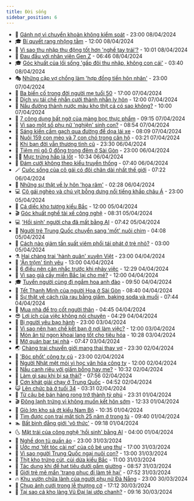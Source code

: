 ```yaml
---
title: Đời sống
sidebar_position: 6
---
```


<!-- vnexpress-doi-song:START -->
- 🚀 [Gánh nợ vì chuyển khoản không kiểm soát](https://vnexpress.net/ganh-no-vi-chuyen-khoan-khong-kiem-soat-4730697.html) - 23:00 08/04/2024
- 🎓 [Bí quyết rang nhộng tằm](https://vnexpress.net/bi-quyet-rang-nhong-tam-4731855.html) - 12:00 08/04/2024
- 🚦 [Vì sao thu nhập thụ động tốt hơn &#39;nghề tay trái&#39;?](https://vnexpress.net/vi-sao-thu-nhap-thu-dong-tot-hon-nghe-tay-trai-4731832.html) - 10:01 08/04/2024
- 🦣 [Đau đầu với nhân viên Gen Z](https://vnexpress.net/dau-dau-voi-nhan-vien-gen-z-4731674.html) - 06:46 08/04/2024
- 🎓 [Góc khuất của lối sống &#39;gấp đôi thu nhập, không con cái&#39;](https://vnexpress.net/goc-khuat-cua-loi-song-gap-doi-thu-nhap-khong-con-cai-4731425.html) - 03:40 08/04/2024
- 🎭 [Những cặp vợ chồng làm &#39;hợp đồng tiền hôn nhân&#39;](https://vnexpress.net/nhung-cap-vo-chong-lam-hop-dong-tien-hon-nhan-4730546.html) - 23:00 07/04/2024
- 🦅 [Ba biến cố trong đời người mẹ tuổi 50](https://vnexpress.net/ba-bien-co-trong-doi-nguoi-me-tuoi-50-4730094.html) - 17:00 07/04/2024
- 🎃 [Dịch vụ tái chế nhẫn cưới thành nhẫn ly hôn](https://vnexpress.net/dich-vu-tai-che-nhan-cuoi-thanh-nhan-ly-hon-4731354.html) - 12:00 07/04/2024
- 💪 [Nấu đường thành nước màu kho thịt cá có sao không?](https://vnexpress.net/nau-duong-thanh-nuoc-mau-kho-thit-ca-co-sao-khong-4731460.html) - 10:00 07/04/2024
- 🐻 [7 công dụng bất ngờ của màng bọc thực phẩm](https://vnexpress.net/7-cong-dung-bat-ngo-cua-mang-boc-thuc-pham-4731359.html) - 09:15 07/04/2024
- 🧠 [Vì sao một số phụ nữ &#39;nghiện&#39; sinh con?](https://vnexpress.net/vi-sao-mot-so-phu-nu-nghien-sinh-con-4731394.html) - 08:54 07/04/2024
- 🐘 [Sáng kiến cầm gạch qua đường để dọa lái xe](https://vnexpress.net/sang-kien-cam-gach-qua-duong-de-doa-lai-xe-4731409.html) - 08:09 07/04/2024
- 👹 [Nuôi 159 con mèo và 7 con chó trong căn hộ](https://vnexpress.net/nuoi-159-con-meo-va-7-con-cho-trong-can-ho-4731391.html) - 03:21 07/04/2024
- 💂 [Khi bạn đời vẫn thương tình cũ](https://vnexpress.net/khi-ban-doi-van-thuong-tinh-cu-4730563.html) - 23:30 06/04/2024
- 🦍 [Tiệm mì gõ 0 đồng trong đêm ở Sài Gòn](https://vnexpress.net/tiem-mi-go-0-dong-trong-dem-o-sai-gon-4731158.html) - 23:00 06/04/2024
- 🧑‍🏫 [Mực trứng hấp lá lốt](https://vnexpress.net/muc-trung-hap-la-lot-4731249.html) - 10:34 06/04/2024
- 🧰 [Đám cưới không theo kiểu truyền thống](https://vnexpress.net/dam-cuoi-khong-theo-kieu-truyen-thong-4731218.html) - 07:40 06/04/2024
- 🪄 [Cuộc sống của cô gái có đôi chân dài nhất thế giới](https://vnexpress.net/cuoc-song-cua-co-gai-co-doi-chan-dai-nhat-the-gioi-4731166.html) - 07:22 06/04/2024
- 🐲 [Những sự thật về ly hôn &#39;hoa râm&#39;](https://vnexpress.net/nhung-su-that-ve-ly-hon-hoa-ram-4731099.html) - 02:28 06/04/2024
- 💻 [Cô gái nghèo và chú vịt bỗng dưng nổi tiếng khắp châu Á](https://vnexpress.net/co-gai-ngheo-va-chu-vit-bong-dung-noi-tieng-khap-chau-a-4730218.html) - 23:00 05/04/2024
- 🐘 [Cá diếc kho tương kiểu Bắc](https://vnexpress.net/ca-diec-kho-tuong-kieu-bac-4730925.html) - 12:00 05/04/2024
- 🎬 [Góc khuất nghề tài xế công nghệ](https://vnexpress.net/goc-khuat-nghe-tai-xe-cong-nghe-4730943.html) - 08:31 05/04/2024
- 💻 [&#39;Hồi sinh&#39; người cha đã mất bằng AI](https://vnexpress.net/hoi-sinh-nguoi-cha-da-mat-bang-ai-4725234.html) - 07:42 05/04/2024
- 🧰 [Người trẻ Trung Quốc chuyển sang &#39;mốt&#39; nuôi chim](https://vnexpress.net/nguoi-tre-trung-quoc-chuyen-sang-mot-nuoi-chim-4730337.html) - 04:08 05/04/2024
- 🫣 [Cách nào giảm tần suất viêm phổi tái phát ở trẻ nhỏ?](https://vnexpress.net/cach-nao-giam-tan-suat-viem-phoi-tai-phat-o-tre-nho-4730787.html) - 03:00 05/04/2024
- ⚗️ [Hai chàng trai &#39;hành quân&#39; xuyên Việt](https://vnexpress.net/hai-chang-trai-hanh-quan-xuyen-viet-4730021.html) - 23:00 04/04/2024
- 🌊 [&#39;Ăn trộm&#39; tình yêu](https://vnexpress.net/an-trom-tinh-yeu-4730435.html) - 13:00 04/04/2024
- 💃 [6 điều nên cân nhắc trước khi nhảy việc](https://vnexpress.net/6-dieu-nen-can-nhac-truoc-khi-nhay-viec-4730650.html) - 12:29 04/04/2024
- 🦆 [Vì sao giả cầy miền Bắc lại cho mẻ?](https://vnexpress.net/vi-sao-gia-cay-mien-bac-lai-cho-me-4730553.html) - 12:00 04/04/2024
- 🎓 [Tuyển người cùng đi ngắm hoa anh đào](https://vnexpress.net/tuyen-nguoi-cung-di-ngam-hoa-anh-dao-4730636.html) - 09:50 04/04/2024
- 💪 [Tết Thanh Minh của người Hoa ở Sài Gòn](https://vnexpress.net/tet-thanh-minh-cua-nguoi-hoa-o-sai-gon-4730259.html) - 08:40 04/04/2024
- 🤔 [Sự thật về cách rửa rau bằng giấm, baking soda và muối](https://vnexpress.net/su-that-ve-cach-rua-rau-bang-giam-baking-soda-va-muoi-4729750.html) - 07:44 04/04/2024
- 🧰 [Mua nhà để tro cốt người thân](https://vnexpress.net/mua-nha-de-tro-cot-nguoi-than-4730327.html) - 04:45 04/04/2024
- 😎 [Lợi ích của việc không nói chuyện](https://vnexpress.net/loi-ich-cua-viec-khong-noi-chuyen-4730421.html) - 04:29 04/04/2024
- 🌮 [Bị người yêu bạo hành](https://vnexpress.net/bi-nguoi-yeu-bao-hanh-4729606.html) - 23:00 03/04/2024
- 🧠 [Vì sao nên hạn chế kết bạn ở nơi làm việc?](https://vnexpress.net/vi-sao-nen-han-che-ket-ban-o-noi-lam-viec-4729515.html) - 12:00 03/04/2024
- 🎡 [Món ăn từ ngọn khoai lang tốt cho tiêu hóa](https://vnexpress.net/mon-an-tu-ngon-khoai-lang-tot-cho-tieu-hoa-4730115.html) - 10:28 03/04/2024
- 🎡 [Mở quán bar tại nhà](https://vnexpress.net/mo-quan-bar-tai-nha-4729973.html) - 07:47 03/04/2024
- 🌏 [Chàng trai chuyển giới mang thai thay vợ](https://vnexpress.net/chang-trai-chuyen-gioi-mang-thai-thay-vo-4729775.html) - 23:30 02/04/2024
- 🐻 [&#39;Bóc phốt&#39; công ty cũ](https://vnexpress.net/boc-phot-cong-ty-cu-4729639.html) - 23:00 02/04/2024
- 💂 [Người Nhật mệt mỏi vì học văn hóa công ty](https://vnexpress.net/nguoi-nhat-met-moi-vi-hoc-van-hoa-cong-ty-4729658.html) - 12:00 02/04/2024
- 🥸 [Nấu canh riêu với giấm bỗng hay me?](https://vnexpress.net/nau-canh-rieu-voi-giam-bong-hay-me-4729576.html) - 10:32 02/04/2024
- 🌋 [Làm gì sau khi bị sa thải?](https://vnexpress.net/lam-gi-sau-khi-bi-sa-thai-4727762.html) - 07:56 02/04/2024
- 🦩 [Cơn khát giải chạy ở Trung Quốc](https://vnexpress.net/con-khat-giai-chay-o-trung-quoc-4729468.html) - 04:52 02/04/2024
- 😺 [Lên chức bà ở tuổi 34](https://vnexpress.net/len-chuc-ba-o-tuoi-34-4729351.html) - 03:31 02/04/2024
- 🐻 [Từ cậu bé bán hàng rong trở thành tỷ phú](https://vnexpress.net/tu-cau-be-ban-hang-rong-tro-thanh-ty-phu-4725874.html) - 23:31 01/04/2024
- 🎬 [Đông lạnh trứng vì không muốn kết hôn sớm](https://vnexpress.net/dong-lanh-trung-vi-khong-muon-ket-hon-som-4729196.html) - 12:33 01/04/2024
- 🎊 [Giò lợn kho sả ớt kiểu Nam Bộ](https://vnexpress.net/gio-lon-kho-sa-ot-kieu-nam-bo-4729201.html) - 10:35 01/04/2024
- 💄 [Tìm được con trai mất tích 25 năm ở trong tù](https://vnexpress.net/tim-duoc-con-trai-mat-tich-25-nam-o-trong-tu-4729032.html) - 09:40 01/04/2024
- 🏊 [Bất bình đẳng giới &#39;vô thức&#39;](https://vnexpress.net/bat-binh-dang-gioi-vo-thuc-4729024.html) - 09:18 01/04/2024
- 🌜 [Mặt trái của công nghệ &#39;hồi sinh&#39; bằng AI](https://vnexpress.net/mat-trai-cua-cong-nghe-hoi-sinh-bang-ai-4728378.html) - 04:00 01/04/2024
- 🤡 [Nghề dọn tủ quần áo](https://vnexpress.net/nghe-don-tu-quan-ao-4728546.html) - 23:00 31/03/2024
- 🥰 [Ước mơ &#39;tết tóc cài nơ&#39; của cô bé ung thư](https://vnexpress.net/uoc-mo-tet-toc-cai-no-cua-co-be-ung-thu-4728333.html) - 17:00 31/03/2024
- 🦍 [Vì sao người Trung Quốc ngại nuôi con?](https://vnexpress.net/vi-sao-nguoi-trung-quoc-ngai-nuoi-con-4728484.html) - 13:00 31/03/2024
- 🫣 [Thịt kho trứng cút, cùi dừa kiểu Bắc](https://vnexpress.net/thit-kho-trung-cut-cui-dua-kieu-bac-4728702.html) - 11:00 31/03/2024
- 🚦 [Tác dụng khi để hạt tiêu dưới gầm giường](https://vnexpress.net/tac-dung-khi-de-hat-tieu-duoi-gam-giuong-4728704.html) - 08:57 31/03/2024
- 🐘 [Giới trẻ mê mẩn &#39;trang phục đi làm tệ hại&#39;](https://vnexpress.net/gioi-tre-me-man-trang-phuc-di-lam-te-hai-4728353.html) - 07:52 31/03/2024
- 🔥 [Khu vườn chữa lành của người phụ nữ Đà Nẵng](https://vnexpress.net/khu-vuon-chua-lanh-cua-nguoi-phu-nu-da-nang-4726156.html) - 23:00 30/03/2024
- 🎃 [Chụp ảnh cưới trong lễ thượng cờ](https://vnexpress.net/chup-anh-cuoi-trong-le-thuong-co-4728585.html) - 17:12 30/03/2024
- 🥳 [Tại sao cá kho làng Vũ Đại lại ướp chanh?](https://vnexpress.net/tai-sao-ca-kho-lang-vu-dai-lai-uop-chanh-4728544.html) - 09:16 30/03/2024<!-- vnexpress-doi-song:END -->
